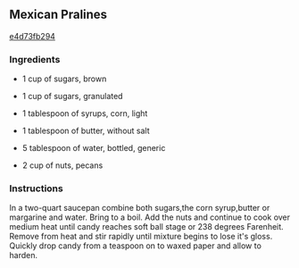 ## Mexican Pralines

[e4d73fb294](http://www.food.com/recipe/mexican-pralines-326875)

### Ingredients

 - 1 cup of sugars, brown

 - 1 cup of sugars, granulated

 - 1 tablespoon of syrups, corn, light

 - 1 tablespoon of butter, without salt

 - 5 tablespoon of water, bottled, generic

 - 2 cup of nuts, pecans

### Instructions

In a two-quart saucepan combine both sugars,the corn syrup,butter or margarine and water. Bring to a boil. Add the nuts and continue to cook over medium heat until candy reaches soft ball stage or 238 degrees Farenheit. Remove from heat and stir rapidly until mixture begins to lose it's gloss. Quickly drop candy from a teaspoon on to waxed paper and allow to harden.